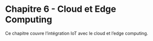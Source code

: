 # Chapitre 6 - Cloud et Edge Computing

Ce chapitre couvre l’intégration IoT avec le cloud et l’edge computing.